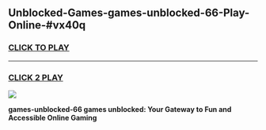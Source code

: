 
## Unblocked-Games-games-unblocked-66-Play-Online-#vx40q
<h3>
<a href="https://premium.freeplayer.one?title=games-unblocked-66&ref=24F">CLICK TO PLAY</a></h3>
<hr>

<h3>
<a href="https://premium.freeplayer.one?title=games-unblocked-66&ref=24F">CLICK 2 PLAY</a>
  
</h3>

<a href="https://premium.freeplayer.one?title=games-unblocked-66&ref=24F/"><img src="https://clearcache.store/games.png"></a>


**games-unblocked-66 games unblocked: Your Gateway to Fun and Accessible Online Gaming**
